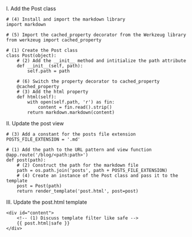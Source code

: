 I. Add the Post class

    # (4) Install and import the markdown library
    import markdown

    # (5) Import the cached_property decorator from the Werkzeug library
    from werkzeug import cached_property

    # (1) Create the Post class
    class Post(object):
        # (2) Add the __init__ method and intitialize the path attribute
        def __init__(self, path):
            self.path = path

        # (6) Switch the property decorator to cached_property
        @cached_property
        # (3) Add the html property
        def html(self):
            with open(self.path, 'r') as fin:
                content = fin.read().strip()
            return markdown.markdown(content)

II. Update the post view

    # (3) Add a constant for the posts file extension
    POSTS_FILE_EXTENSION = '.md'

    # (1) Add the path to the URL pattern and view function
    @app.route('/blog/<path:path>')
    def post(path):
        # (2) Construct the path for the markdown file
        path = os.path.join('posts', path + POSTS_FILE_EXTENSION)
        # (4) Create an instance of the Post class and pass it to the template
        post = Post(path)
        return render_template('post.html', post=post)

III. Update the post.html template

    <div id="content">
        <!-- (1) Discuss template filter like safe -->
        {{ post.html|safe }}
    </div>
